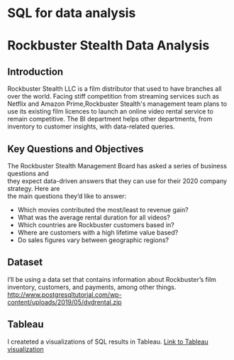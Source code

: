 # SQL for data analysis

# Rockbuster Stealth Data Analysis

## Introduction
Rockbuster Stealth LLC is a film distributor that used to have branches all over the world. Facing stiff competition from streaming services such as Netflix and Amazon Prime,Rockbuster Stealth's management team plans to use its existing film licences to launch an online video rental service to remain competitive. The BI department helps other departments, from inventory to customer insights, with data-related queries.
    
## Key Questions and Objectives
    
The Rockbuster Stealth Management Board has asked a series of business questions and    
they expect data-driven answers that they can use for their 2020 company strategy. Here are    
the main questions they’d like to answer:    
* Which movies contributed the most/least to revenue gain?    
* What was the average rental duration for all videos?    
* Which countries are Rockbuster customers based in?    
* Where are customers with a high lifetime value based?    
* Do sales figures vary between geographic regions?   
  
## Dataset

I’ll be using a data set that contains information about Rockbuster’s
film inventory, customers, and payments, among other things.
http://www.postgresqltutorial.com/wp-content/uploads/2019/05/dvdrental.zip

## Tableau
I createted a visualizations of SQL results in Tableau.
[Link to Tableau visualization](https://public.tableau.com/views/3_10TaskPresentingSQLResults/Story1?:language=de-DE&:display_count=n&:origin=viz_share_link )
